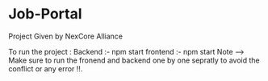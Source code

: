 # Job-Portal
Project Given by NexCore Alliance 

To run the project :
Backend :- npm start
frontend :- npm start
Note -->  Make sure to run the fronend and backend one by one sepratly to avoid the conflict or any error !!.
